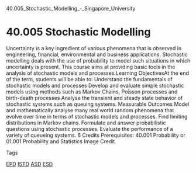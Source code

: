 40.005_Stochastic_Modelling_-_Singapore_University



40.005 Stochastic Modelling
===========================

Uncertainty is a key ingredient of various phenomena that is observed in engineering, financial, environmental and business applications. Stochastic modelling deals with the use of probability to model such situations in which uncertainty is present. This course aims at providing basic tools in the analysis of stochastic models and processes.Learning ObjectivesAt the end of the term, students will be able to: Understand the fundamentals of stochastic models and processes Develop and evaluate simple stochastic models using methods such as Markov Chains, Poisson processes and birth-death processes Analyse the transient and steady state behavior of stochastic systems such as queuing systems.
Measurable Outcomes Model and mathematically analyse many real world random phenomena that evolve over time in terms of stochastic models and processes. Find limiting distributions in Markov chains. Formulate and answer probabilistic questions using stochastic processes. Evaluate the performance of a variety of queueing systems. 6 Credits Prerequisites: 40.001 Probability or 01.001 Probability and Statistics Image Credit

Tags

[EPD](/education/undergraduate/courses/?pillar-cluster=44)
[ISTD](/education/undergraduate/courses/?pillar-cluster=11)
[ASD](/education/undergraduate/courses/?pillar-cluster=1167)
[ESD](/education/undergraduate/courses/?pillar-cluster=99)

